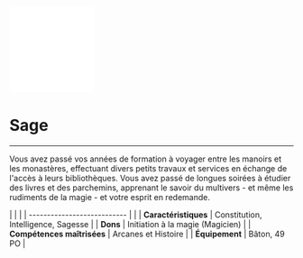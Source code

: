 <div class="icon-container">
  <img src="_media/historiques/sage.png" alt="Sage" class="icon-title" data-no-zoom />

# Sage <!-- {docsify-ignore} -->

</div>

---

<div class="texte-intro">
  <p>Vous avez passé vos années de formation à voyager entre les manoirs et les monastères, effectuant divers petits travaux et services en échange de l'accès à leurs bibliothèques. Vous avez passé de longues soirées à étudier des livres et des parchemins, apprenant le savoir du multivers - et même les rudiments de la magie - et votre esprit en redemande.</p>
</div>

| | |
| --------------------------- | |
| **Caractéristiques** | Constitution, Intelligence, Sagesse |
| **Dons** | Initiation à la magie (Magicien) |
| **Compétences maîtrisées** | Arcanes et Histoire |
| **Équipement** | Bâton, 49 PO |